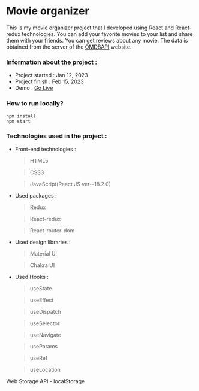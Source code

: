 # Movie organizer

This is my movie organizer project that I developed using React and React-redux technologies.
You can add your favorite movies to your list and share them with your friends.
You can get reviews about any movie. The data is obtained from the server of the [OMDBAPI](https://www.omdbapi.com/) website.

### Information about the project :

- Project started : Jan 12, 2023
- Project finish : Feb 15, 2023
- Demo : [Go Live](https://redux-movie-organizer.netlify.app/)

### How to run locally?

```
npm install
npm start
```

### Technologies used in the project :

- Front-end technologies :

  > HTML5

  > CSS3

  > JavaScript(React JS ver--18.2.0)

- Used packages :

  > Redux

  > React-redux

  > React-router-dom

- Used design libraries :

  > Material UI

  > Chakra UI

- Used Hooks :

  > useState

  > useEffect

  > useDispatch

  > useSelector

  > useNavigate

  > useParams

  > useRef

  > useLocation

Web Storage API - localStorage
